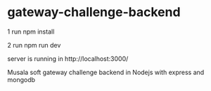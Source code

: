 # gateway-challenge-backend

1 run npm install

2 run npm run dev

server is running in http://localhost:3000/

Musala soft gateway challenge backend in Nodejs with express and mongodb
